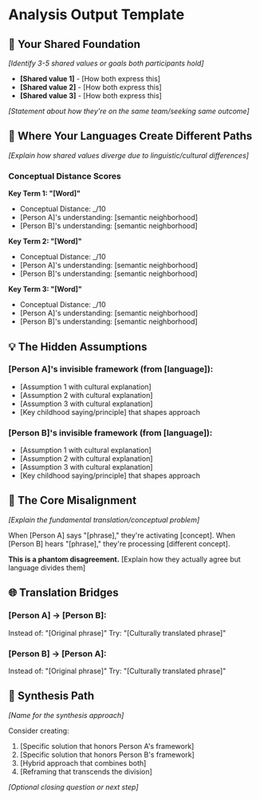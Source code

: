 # Analysis Output Template

## 🌉 Your Shared Foundation

*[Identify 3-5 shared values or goals both participants hold]*
- **[Shared value 1]** - [How both express this]
- **[Shared value 2]** - [How both express this]
- **[Shared value 3]** - [How both express this]

*[Statement about how they're on the same team/seeking same outcome]*

## 🔄 Where Your Languages Create Different Paths

*[Explain how shared values diverge due to linguistic/cultural differences]*

### Conceptual Distance Scores

**Key Term 1: "[Word]"**
- Conceptual Distance: _/10
- [Person A]'s understanding: [semantic neighborhood]
- [Person B]'s understanding: [semantic neighborhood]

**Key Term 2: "[Word]"**
- Conceptual Distance: _/10
- [Person A]'s understanding: [semantic neighborhood]
- [Person B]'s understanding: [semantic neighborhood]

**Key Term 3: "[Word]"**
- Conceptual Distance: _/10
- [Person A]'s understanding: [semantic neighborhood]
- [Person B]'s understanding: [semantic neighborhood]

## 💡 The Hidden Assumptions

### [Person A]'s invisible framework (from [language]):
- [Assumption 1 with cultural explanation]
- [Assumption 2 with cultural explanation]
- [Assumption 3 with cultural explanation]
- [Key childhood saying/principle] that shapes approach

### [Person B]'s invisible framework (from [language]):
- [Assumption 1 with cultural explanation]
- [Assumption 2 with cultural explanation]
- [Assumption 3 with cultural explanation]
- [Key childhood saying/principle] that shapes approach

## 🎯 The Core Misalignment

*[Explain the fundamental translation/conceptual problem]*

When [Person A] says "[phrase]," they're activating [concept].
When [Person B] hears "[phrase]," they're processing [different concept].

**This is a phantom disagreement.** [Explain how they actually agree but language divides them]

## 🌐 Translation Bridges

### [Person A] → [Person B]:
Instead of: "[Original phrase]"
Try: "[Culturally translated phrase]"

### [Person B] → [Person A]:
Instead of: "[Original phrase]"
Try: "[Culturally translated phrase]"

## 🤝 Synthesis Path

*[Name for the synthesis approach]*

Consider creating:
1. [Specific solution that honors Person A's framework]
2. [Specific solution that honors Person B's framework]
3. [Hybrid approach that combines both]
4. [Reframing that transcends the division]

*[Optional closing question or next step]*